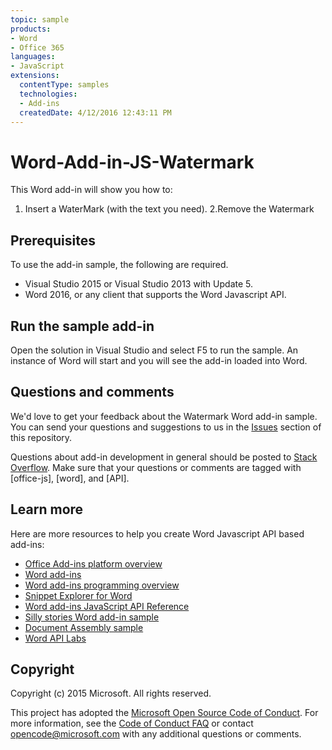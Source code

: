 ```yaml
---
topic: sample
products:
- Word
- Office 365
languages:
- JavaScript
extensions:
  contentType: samples
  technologies:
  - Add-ins
  createdDate: 4/12/2016 12:43:11 PM
---
```

# Word-Add-in-JS-Watermark

This Word add-in will show you how to:

1. Insert a WaterMark (with the text you need).
2.Remove the Watermark

## Prerequisites

To use the add-in sample, the following are required.

* Visual Studio 2015 or Visual Studio 2013 with Update 5.
* Word 2016, or any client that supports the Word Javascript API. 

## Run the sample add-in

Open the solution in Visual Studio and select F5 to run the sample. An instance of Word will start and you will see the add-in loaded into Word.

## Questions and comments

We'd love to get your feedback about the Watermark Word add-in sample. You can send your questions and suggestions to us in the [Issues](https://github.com/OfficeDev/Word-Add-in-JS-Watermark/issues) section of this repository.

Questions about add-in development in general should be posted to [Stack Overflow](http://stackoverflow.com/questions/tagged/Office365+API). Make sure that your questions or comments are tagged with [office-js], [word], and [API].

## Learn more

Here are more resources to help you create Word Javascript API based add-ins:

* [Office Add-ins platform overview](http://dev.office.com/docs/add-ins/overview/office-add-ins?product=word)
* [Word add-ins](http://dev.office.com/docs/add-ins/word/word-add-ins-programming-overview?product=word)
* [Word add-ins programming overview](http://dev.office.com/reference/add-ins/word/word-add-ins-reference-overview?product=word)
* [Snippet Explorer for Word](http://officesnippetexplorer.azurewebsites.net/#/snippets/word)
* [Word add-ins JavaScript API Reference](https://github.com/OfficeDev/office-js-docs/tree/master/word/word-add-ins-javascript-reference)
* [Silly stories Word add-in sample](https://github.com/OfficeDev/Word-Add-in-SillyStories)
* [Document Assembly sample](https://github.com/OfficeDev/Word-Add-in-DocumentAssembly)
* [Word API Labs](https://github.com/OfficeDev/office-docs/tree/master/O3652/O3652-2%20Deep%20Dive%20in%20Office%20Word%20Add-ins)

## Copyright
Copyright (c) 2015 Microsoft. All rights reserved.


This project has adopted the [Microsoft Open Source Code of Conduct](https://opensource.microsoft.com/codeofconduct/). For more information, see the [Code of Conduct FAQ](https://opensource.microsoft.com/codeofconduct/faq/) or contact [opencode@microsoft.com](mailto:opencode@microsoft.com) with any additional questions or comments.
